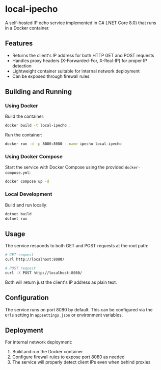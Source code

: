 # local-ipecho

A self-hosted IP echo service implemented in C# (.NET Core 8.0) that runs in a Docker container.

## Features

- Returns the client's IP address for both HTTP GET and POST requests
- Handles proxy headers (X-Forwarded-For, X-Real-IP) for proper IP detection
- Lightweight container suitable for internal network deployment
- Can be exposed through firewall rules

## Building and Running

### Using Docker

Build the container:
```bash
docker build -t local-ipecho .
```

Run the container:
```bash
docker run -d -p 8080:8080 --name ipecho local-ipecho
```

### Using Docker Compose

Start the service with Docker Compose using the provided `docker-compose.yml`:
```bash
docker compose up -d
```

### Local Development

Build and run locally:
```bash
dotnet build
dotnet run
```

## Usage

The service responds to both GET and POST requests at the root path:

```bash
# GET request
curl http://localhost:8080/

# POST request  
curl -X POST http://localhost:8080/
```

Both will return just the client's IP address as plain text.

## Configuration

The service runs on port 8080 by default. This can be configured via the `Urls` setting in `appsettings.json` or environment variables.

## Deployment

For internal network deployment:
1. Build and run the Docker container
2. Configure firewall rules to expose port 8080 as needed
3. The service will properly detect client IPs even when behind proxies
